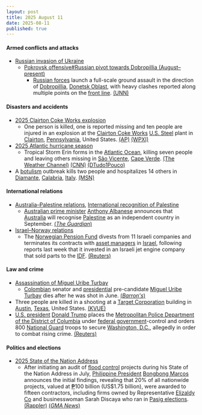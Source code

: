 ```yaml
---
layout: post
title: 2025 August 11
date: 2025-08-11
published: true
---
```



#### Armed conflicts and attacks

* [Russian invasion of Ukraine](https://en.wikipedia.org/wiki/Russian_invasion_of_Ukraine "Russian invasion of Ukraine")
  * [Pokrovsk offensive#Russian pivot towards Dobropillia (August–present)](https://en.wikipedia.org/wiki/Pokrovsk_offensive#Russian_pivot_towards_Dobropillia_(August–present) "Pokrovsk offensive")
    * [Russian forces](https://en.wikipedia.org/wiki/Russian_Ground_Forces "Russian Ground Forces") launch a full-scale ground assault in the direction of [Dobropillia](https://en.wikipedia.org/wiki/Dobropillia "Dobropillia"), [Donetsk Oblast](https://en.wikipedia.org/wiki/Donetsk_Oblast "Donetsk Oblast"), with heavy clashes reported along multiple points on the [front line](https://en.wikipedia.org/wiki/Front_line "Front line"). [(UNN)](https://unn.ua/en/news/russian-federation-launches-full-scale-offensive-in-dobropillia-direction-afu-officer)

#### Disasters and accidents

* [2025 Clairton Coke Works explosion](https://en.wikipedia.org/wiki/2025_Clairton_Coke_Works_explosion "2025 Clairton Coke Works explosion")
  * One person is killed, one is reported missing and ten people are injured in an explosion at the [Clairton Coke Works](https://en.wikipedia.org/wiki/Clairton_Coke_Works "Clairton Coke Works") [U.S. Steel](https://en.wikipedia.org/wiki/U.S._Steel "U.S. Steel") plant in [Clairton](https://en.wikipedia.org/wiki/Clairton%2C_Pennsylvania "Clairton, Pennsylvania"), [Pennsylvania](https://en.wikipedia.org/wiki/Pennsylvania "Pennsylvania"), United States. [(AP)](https://apnews.com/article/clairton-steel-pittsburgh-explosion-coke-f6f81a1d33f22741668d4d75dbc8eaf7) [(WPXI)](https://www.wpxi.com/news/local/explosion-reported-us-steel-clairton-coke-works-multiple-people-injured/FDX2T42G7FF33NUPSTVA3XOIPI/)
* [2025 Atlantic hurricane season](https://en.wikipedia.org/wiki/2025_Atlantic_hurricane_season "2025 Atlantic hurricane season")
  * Tropical Storm Erin forms in the [Atlantic Ocean](https://en.wikipedia.org/wiki/Atlantic_Ocean "Atlantic Ocean"), killing seven people and leaving others missing in [São Vicente](https://en.wikipedia.org/wiki/S%C3%A3o_Vicente%2C_Cape_Verde "São Vicente, Cape Verde"), [Cape Verde](https://en.wikipedia.org/wiki/Cape_Verde "Cape Verde"). [(The Weather Channel)](https://weather.com/storms/hurricane/news/2025-08-11-tropical-storm-erin-forms-the-latest-forecast-track) [(CNN)](https://www.cnn.com/2025/08/11/weather/tropical-storm-erin-hurricane-season-climate) [(DTudo1Pouco)](https://dtudo1pouco.cv/sao-vicente-chuvas-numero-de-mortos-sobe-para-sete-ministro/)
* A [botulism](https://en.wikipedia.org/wiki/Botulism "Botulism") outbreak kills two people and hospitalizes 14 others in [Diamante](https://en.wikipedia.org/wiki/Diamante%2C_Calabria "Diamante, Calabria"), [Calabria](https://en.wikipedia.org/wiki/Calabria "Calabria"), [Italy](https://en.wikipedia.org/wiki/Italy "Italy"). [(MSN)](https://www.msn.com/en-gb/health/other/2-dead-14-hospitalized-in-botulism-outbreak-in-italy/ss-AA1nXMB2?ocid=msedgntp&pc=U531&cvid=689a09c62c39427aa69643066b1eebd1&ei=17#image=1)

#### International relations

* [Australia–Palestine relations](https://en.wikipedia.org/wiki/Australia%E2%80%93Palestine_relations "Australia–Palestine relations"), [International recognition of Palestine](https://en.wikipedia.org/wiki/International_recognition_of_Palestine "International recognition of Palestine")
  * [Australian prime minister](https://en.wikipedia.org/wiki/Prime_Minister_of_Australia "Prime Minister of Australia") [Anthony Albanese](https://en.wikipedia.org/wiki/Anthony_Albanese "Anthony Albanese") announces that [Australia](https://en.wikipedia.org/wiki/Australia "Australia") will recognise [Palestine](https://en.wikipedia.org/wiki/Palestine "Palestine") as an independent country in September. [(*The Guardian*)](https://www.theguardian.com/australia-news/live/2025/aug/11/news-live-netanyahu-shameful-palestine-state-anthony-albanese-penny-wong-meteor-victoria-marles-papua-new-guinea-ntwnfb?CMP=share_btn_url&page=with%3Ablock-68995ecb8f08f4cafb5ad23f#block-68995ecb8f08f4cafb5ad23f)
* [Israel–Norway relations](https://en.wikipedia.org/wiki/Israel%E2%80%93Norway_relations "Israel–Norway relations")
  * The [Norwegian Pension Fund](https://en.wikipedia.org/wiki/Government_Pension_Fund_of_Norway "Government Pension Fund of Norway") divests from 11 Israeli companies and terminates its contracts with [asset managers](https://en.wikipedia.org/wiki/Asset_management "Asset management") in [Israel](https://en.wikipedia.org/wiki/Israel "Israel"), following reports last week that it invested in an Israeli jet engine company that sold parts to the [IDF](https://en.wikipedia.org/wiki/Israel_Defense_Forces "Israel Defense Forces"). [(Reuters)](https://www.reuters.com/sustainability/society-equity/norway-wealth-fund-terminates-israel-asset-management-contracts-2025-08-11/)

#### Law and crime

* [Assassination of Miguel Uribe Turbay](https://en.wikipedia.org/wiki/Assassination_of_Miguel_Uribe_Turbay "Assassination of Miguel Uribe Turbay")
  * [Colombian](https://en.wikipedia.org/wiki/Colombia "Colombia") senator and [presidential](https://en.wikipedia.org/wiki/President_of_Colombia "President of Colombia") pre-candidate [Miguel Uribe Turbay](https://en.wikipedia.org/wiki/Miguel_Uribe_Turbay "Miguel Uribe Turbay") dies after he was shot in June. [(*Barron's*)](https://www.barrons.com/news/colombia-presidential-hopeful-dies-after-being-shot-in-june-wife-9376d4a4)
* Three people are killed in a shooting at a [Target Corporation](https://en.wikipedia.org/wiki/Target_Corporation "Target Corporation") building in [Austin](https://en.wikipedia.org/wiki/Austin%2C_Texas "Austin, Texas"), [Texas](https://en.wikipedia.org/wiki/Texas "Texas"), United States. [(KVUE)](https://www.kvue.com/article/news/crime/target-shooting-austin-research/269-54824284-9ce1-4d91-8317-430c0cf05b67)
* [U.S. president](https://en.wikipedia.org/wiki/President_of_the_United_States "President of the United States") [Donald Trump](https://en.wikipedia.org/wiki/Donald_Trump "Donald Trump") places the [Metropolitan Police Department of the District of Columbia](https://en.wikipedia.org/wiki/Metropolitan_Police_Department_of_the_District_of_Columbia "Metropolitan Police Department of the District of Columbia") under [federal government](https://en.wikipedia.org/wiki/Federal_government_of_the_United_States "Federal government of the United States")-control and orders 800 [National Guard](https://en.wikipedia.org/wiki/District_of_Columbia_National_Guard "District of Columbia National Guard") troops to secure [Washington, D.C.](https://en.wikipedia.org/wiki/Washington%2C_D.C. "Washington, D.C."), allegedly in order to combat rising crime. [(Reuters)](https://www.reuters.com/world/us/live-updates-trump-speak-national-guard-prepares-deploy-washington-2025-08-11/)

#### Politics and elections

* [2025 State of the Nation Address](https://en.wikipedia.org/wiki/2025_State_of_the_Nation_Address_%28Philippines%29 "2025 State of the Nation Address (Philippines)")
  * After initiating an audit of [flood control](https://en.wikipedia.org/wiki/Flood_control "Flood control") projects during his State of the Nation Address in July, [Philippine President](https://en.wikipedia.org/wiki/Philippine_President "Philippine President") [Bongbong Marcos](https://en.wikipedia.org/wiki/Bongbong_Marcos "Bongbong Marcos") announces the initial findings, revealing that 20% of all nationwide projects, valued at [₱](https://en.wikipedia.org/wiki/Philippine_pesos "Philippine pesos")100 billion (US$1.75 billion), were awarded to fifteen contractors, including firms owned by Representative [Elizaldy Co](https://en.wikipedia.org/wiki/Elizaldy_Co "Elizaldy Co") and businesswoman Sarah Discaya who ran in [Pasig elections](https://en.wikipedia.org/wiki/2025_Pasig_local_elections "2025 Pasig local elections"). [(Rappler)](https://www.rappler.com/philippines/list-top-contractors-flood-control-projects-marcos-administration/) [(*GMA News*)](https://www.gmanetwork.com/news/topstories/nation/955471/list-15-contractors-with-most-flood-control-projects/story/)
